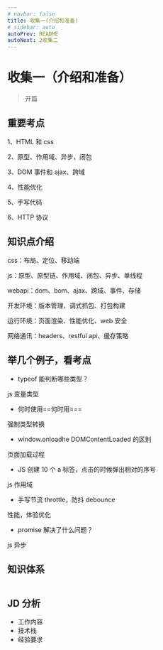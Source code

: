 ```yaml
---
# navbar: false
title: 收集一(介绍和准备)
# sidebar: auto
autoPrev: README
autoNext: 2收集二
---
```


# 收集一（介绍和准备）

> 开篇

## 重要考点

1、HTML 和 css

2、原型、作用域、异步，闭包

3、DOM 事件和 ajax、跨域

4、性能优化

5、手写代码

6、HTTP 协议

## 知识点介绍

css：布局、定位、移动端

js：原型、原型链、作用域、闭包、异步、单线程

webapi：dom、bom、ajax、跨域、事件、存储

开发环境：版本管理，调式抓包、打包构建

运行环境：页面渲染、性能优化、web 安全

网络通讯：headers、restful api、缓存策略

## 举几个例子，看考点

- typeof 能判断哪些类型？

js 变量类型

- 何时使用==何时用===

强制类型转换

- window.onloadhe DOMContentLoaded 的区别

页面加载过程

- JS 创建 10 个 a 标签，点击的时候弹出相对的序号

js 作用域

- 手写节流 throttle，防抖 debounce

性能，体验优化

- promise 解决了什么问题？

js 异步

## 知识体系

<img :src="$withBase('/面试/前端面试课-思维导图.png')">

## JD 分析

- 工作内容
- 技术栈
- 经验要求

